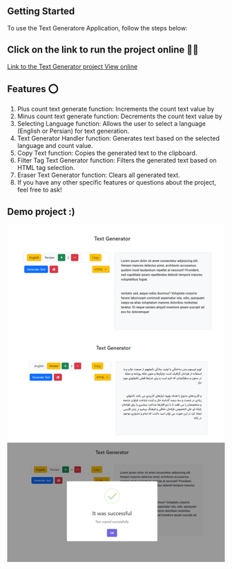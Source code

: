 ## Getting Started 


To use the Text Generatore Application, follow the steps below:

## Click on the link to run the project online 🧑‍💻
[Link to the Text Generator project View online](https://text-generator-me.netlify.app/)


## Features ⭕

1. Plus count text generate function: Increments the count text value by
2. Minus count text generate function: Decrements the count text value by
3. Selecting Language function: Allows the user to select a language (English or Persian) for text generation.
4. Text Generator Handler function: Generates text based on the selected language and count value.
5. Copy Text function: Copies the generated text to the clipboard.
6. Filter Tag Text Generator function: Filters the generated text based on HTML tag selection.
7. Eraser Text Generator function: Clears all generated text.
8. If you have any other specific features or questions about the project, feel free to ask!

## Demo project :)

<div align="center">
  <img src="./public/image/demo-01.PNG">
</div>

<div align="center">
  <img src="./public/image/demo-02.PNG">
</div>

<div align="center">
  <img src="./public/image/demo-03.PNG">
</div>
